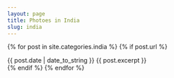```yaml
---
layout: page
title: Photoes in India
slug: india
---
```


<div class="posts">

{% for post in site.categories.india %}
 {% if post.url %}
  <div class="post">
       <span class="post-date">{{ post.date | date_to_string }}</span>
       {{ post.excerpt }}
  </div>
 {% endif %}
{% endfor %}
</div>


